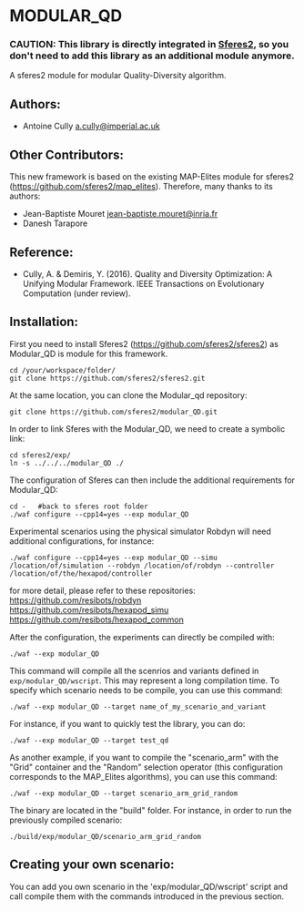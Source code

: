 # MODULAR_QD
### CAUTION: This library is directly integrated in [Sferes2](https://github.com/sferes2/sferes2/tree/qd), so you don't need to add this library as an additional module anymore. 

A sferes2 module for modular Quality-Diversity algorithm.

## Authors:
- Antoine Cully a.cully@imperial.ac.uk

## Other Contributors:
This new framework is based on the existing MAP-Elites module for sferes2 (https://github.com/sferes2/map_elites).
Therefore, many thanks to its authors:
- Jean-Baptiste Mouret jean-baptiste.mouret@inria.fr
- Danesh Tarapore


## Reference:
- Cully, A. & Demiris, Y. (2016). Quality and Diversity Optimization: A Unifying Modular Framework. IEEE Transactions on Evolutionary Computation (under review).

## Installation:
First you need to install Sferes2 (https://github.com/sferes2/sferes2) as Modular_QD is module for this framework.
```
cd /your/workspace/folder/
git clone https://github.com/sferes2/sferes2.git
```

At the same location, you can clone the Modular_qd repository:
```
git clone https://github.com/sferes2/modular_QD.git
```

In order to link Sferes with the Modular_QD, we need to create a symbolic link:
```
cd sferes2/exp/
ln -s ../../../modular_QD ./
```

The configuration of Sferes can then include the additional requirements for Modular_QD:
```
cd -   #back to sferes root folder
./waf configure --cpp14=yes --exp modular_QD
```

Experimental scenarios using the physical simulator Robdyn will need additional configurations, for instance:
```
./waf configure --cpp14=yes --exp modular_QD --simu /location/of/simulation --robdyn /location/of/robdyn --controller /location/of/the/hexapod/controller
```
for more detail, please refer to these repositories:
https://github.com/resibots/robdyn
https://github.com/resibots/hexapod_simu
https://github.com/resibots/hexapod_common

After the configuration, the experiments can directly be compiled with:
```
./waf --exp modular_QD
```
This command will compile all the scenrios and variants defined in `exp/modular_QD/wscript`. This may represent a long compilation time.
To specify which scenario needs to be compile, you can use this command:
```
./waf --exp modular_QD --target name_of_my_scenario_and_variant
```

For instance, if you want to quickly test the library, you can do:
```
./waf --exp modular_QD --target test_qd
```

As another example, if you want to compile the "scenario_arm" with the "Grid" container and the "Random" selection operator (this configuration corresponds to the MAP_Elites algorithms), you can use this command:
```
./waf --exp modular_QD --target scenario_arm_grid_random
```

The binary are located in the "build" folder. For instance, in order to run the previously compiled scenario:
```
./build/exp/modular_QD/scenario_arm_grid_random
```

## Creating your own scenario:
You can add you own scenario in the 'exp/modular_QD/wscript' script and call compile them with the commands introduced in the previous section.

